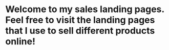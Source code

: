 # Welcome to my sales landing pages. Feel free to visit the landing pages that I use to sell different products online!
